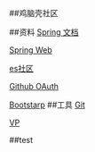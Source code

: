 ##鸡脑壳社区

##资料
[Spring 文档](https://spring.io/guides)

[Spring Web](https://spring.io/guides/gs/serving-web-content/)

[es社区](https://elasticsearch.cn/explore)

[Github OAuth](https://developer.github.com/apps/building-github-apps/creating-a-github-app/)

[Bootstarp](https://v3.bootcss.com/css/)
##工具
[Git](https://git-scm.com/)

[VP](https://www.visual-paradigm.com/cn/)

##test
